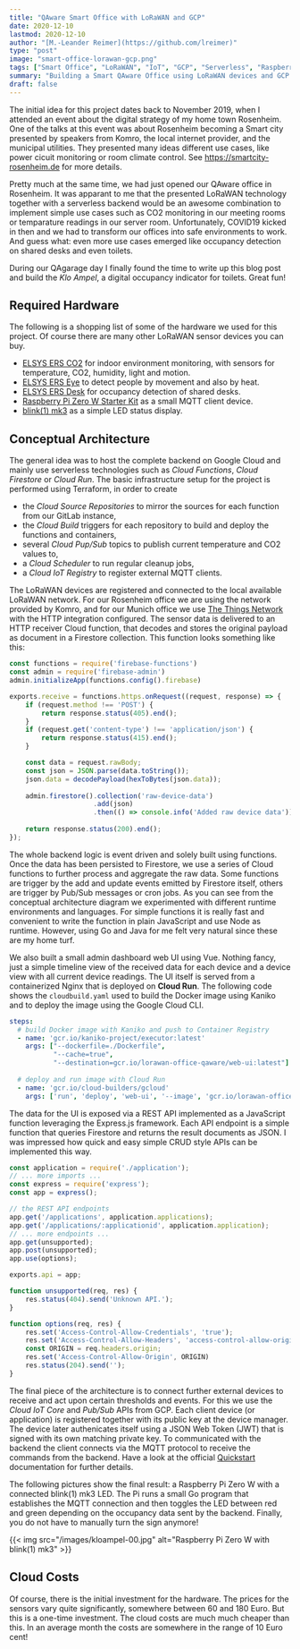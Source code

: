 ```yaml
---
title: "QAware Smart Office with LoRaWAN and GCP"
date: 2020-12-10
lastmod: 2020-12-10
author: "[M.-Leander Reimer](https://github.com/lreimer)"
type: "post"
image: "smart-office-lorawan-gcp.png"
tags: ["Smart Office", "LoRaWAN", "IoT", "GCP", "Serverless", "Raspberry", "Pi"]
summary: "Building a Smart QAware Office using LoRaWAN devices and GCP serverless technology"
draft: false
---
```


The initial idea for this project dates back to November 2019, when I attended an event about the digital strategy of my home town Rosenheim. One of the talks at this event was about Rosenheim becoming a Smart city presented by speakers from Komro, the local internet provider, and the municipal utilities. They presented many ideas different use cases, like power cicuit monitoring or room climate control. See https://smartcity-rosenheim.de for more details.

Pretty much at the same time, we had just opened our QAware office in Rosenheim. It was apparant to me that the presented LoRaWAN technology together with a serverless backend would be an awesome combination to implement simple use cases such as CO2 monitoring in our meeting rooms or temparature readings in our server room. Unfortunately, COVID19 kicked in then and we had to transform our offices into safe environments to work. And guess what: even more use cases emerged like occupancy detection on shared desks and even toilets.

During our QAgarage day I finally found the time to write up this blog post and build the *Klo Ampel*, a digital occupancy indicator for toilets. Great fun!

## Required Hardware

The following is a shopping list of some of the hardware we used for this project. Of course there are many other LoRaWAN sensor devices you can buy.

- [ELSYS ERS CO2](https://www.elsys.se/en/ers-co2/) for indoor environment monitoring, with sensors for temperature, CO2, humidity, light and motion.
- [ELSYS ERS Eye](https://www.elsys.se/en/ers-eye/) to detect people by movement and also by heat.
- [ELSYS ERS Desk](https://www.elsys.se/en/ers-desk/) for occupancy detection of shared desks.
- [Raspberry Pi Zero W Starter Kit](https://www.amazon.de/gp/product/B07D5G3459/ref=ox_sc_act_title_2?smid=A2KDI895FDYZAF&psc=1) as a small MQTT client device.
- [blink(1) mk3](https://www.getdigital.de/blink-1-mk3.html) as a simple LED status display.

## Conceptual Architecture

The general idea was to host the complete backend on Google Cloud and mainly use serverless technologies such as _Cloud Functions_, _Cloud Firestore_ or _Cloud Run_. The basic infrastructure setup for the project is performed using Terraform, in order to create
- the _Cloud Source Repositories_ to mirror the sources for each function from our GitLab instance,
- the _Cloud Build_ triggers for each repository to build and deploy the functions and containers,
- several _Cloud Pup/Sub_ topics to publish current temperature and CO2 values to,
- a _Cloud Scheduler_ to run regular cleanup jobs,
- a _Cloud IoT Registry_ to register external MQTT clients.

The LoRaWAN devices are registered and connected to the local available LoRaWAN network. For our Rosenheim office we are using the network provided by Komro, and for our Munich office we use [The Things Network](https://www.thethingsnetwork.org) with the HTTP integration configured. The sensor data is delivered to an HTTP receiver Cloud function, that decodes and stores the original payload as document in a Firestore collection. This function looks something like this:

```javascript
const functions = require('firebase-functions')
const admin = require('firebase-admin')
admin.initializeApp(functions.config().firebase)

exports.receive = functions.https.onRequest((request, response) => {
    if (request.method !== 'POST') {
        return response.status(405).end();
    }
    if (request.get('content-type') !== 'application/json') {
        return response.status(415).end();
    }

    const data = request.rawBody;
    const json = JSON.parse(data.toString());
    json.data = decodePayload(hexToBytes(json.data));
        
    admin.firestore().collection('raw-device-data')
                     .add(json)
                     .then(() => console.info('Added raw device data'));
    
    return response.status(200).end();
});
```

The whole backend logic is event driven and solely built using functions. Once the data has been persisted to Firestore, we use a series of Cloud functions to further process and aggregate the raw data. Some functions are trigger by the add and update events emitted by Firestore itself, others are trigger by Pub/Sub messages or cron jobs. As you can see from the conceptual architecture diagram we experimented with different runtime environments and languages. For simple functions it is really fast and convenient to write the function in plain JavaScript and use Node as runtime. However, using Go and Java for me felt very natural since these are my home turf.

We also built a small admin dashboard web UI using Vue. Nothing fancy, just a simple timeline view of the received data for each device and a device view with all current device readings. The UI itself is served from a containerized Nginx that is deployed on __Cloud Run__. The following code shows the `cloudbuild.yaml` used to build the Docker image using Kaniko and to deploy the image using the Google Cloud CLI.
```yaml
steps:
  # build Docker image with Kaniko and push to Container Registry
  - name: 'gcr.io/kaniko-project/executor:latest'
    args: ["--dockerfile=./Dockerfile",
           "--cache=true",
           "--destination=gcr.io/lorawan-office-qaware/web-ui:latest"]
  
  # deploy and run image with Cloud Run
  - name: 'gcr.io/cloud-builders/gcloud'
    args: ['run', 'deploy', 'web-ui', '--image', 'gcr.io/lorawan-office-qaware/web-ui', '--region', 'europe-west1', '--platform', 'managed']
```

The data for the UI is exposed via a REST API implemented as a JavaScript function leveraging the Express.js framework. Each API endpoint is a simple function that queries Firestore and returns the result documents as JSON. I was impressed how quick and easy simple CRUD style APIs can be implemented this way.
```javascript
const application = require('./application');
// ... more imports ...
const express = require('express');
const app = express();

// the REST API endpoints
app.get('/applications', application.applications);
app.get('/applications/:applicationid', application.application);
// ... more endpoints ...
app.get(unsupported);
app.post(unsupported);
app.use(options);

exports.api = app;

function unsupported(req, res) {
    res.status(404).send('Unknown API.');
}

function options(req, res) {
    res.set('Access-Control-Allow-Credentials', 'true');
    res.set('Access-Control-Allow-Headers', 'access-control-allow-origin,authorization,content-type')
    const ORIGIN = req.headers.origin;
    res.set('Access-Control-Allow-Origin', ORIGIN)
    res.status(204).send('');
}
```

The final piece of the architecture is to connect further external devices to receive and act upon certain thresholds and events. For this we use the _Cloud IoT Core_ and _Pub/Sub_ APIs from GCP. Each client device (or application) is registered together with its public key at the device manager. The device later authenicates itself using a JSON Web Token (JWT) that is signed with its own matching private key. To communicated with the backend the client connects via the MQTT protocol to receive the commands from the backend. Have a look at the official [Quickstart](https://cloud.google.com/iot/docs/quickstart?hl=en) documentation for further details. 

The following pictures show the final result: a Raspberry Pi Zero W with a connected blink(1) mk3 LED. The Pi runs a small Go program that establishes the MQTT connection and then toggles the LED between red and green depending on the occupancy data sent by the backend. Finally, you do not have to manually turn the sign anymore!

{{< img src="/images/kloampel-00.jpg" alt="Raspberry Pi Zero W with blink(1) mk3" >}}

## Cloud Costs

Of course, there is the initial investment for the hardware. The prices for the sensors vary quite significantly, somewhere between 60 and 180 Euro. But this is a one-time investment. The cloud costs are much much cheaper than this. In an average month the costs are somewhere in the range of 10 Euro cent!
